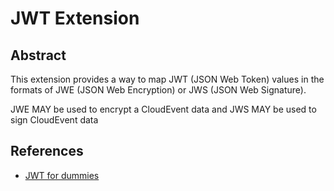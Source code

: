 # JWT Extension

## Abstract

This extension provides a way to map JWT (JSON Web Token) values in the formats of JWE
 (JSON Web Encryption) or JWS (JSON Web Signature).
 
JWE MAY be used to encrypt a CloudEvent data and JWS MAY be used to sign CloudEvent data



## References
  - [JWT for dummies](https://medium.facilelogin.com/jwt-jws-and-jwe-for-not-so-dummies-b63310d201a3)